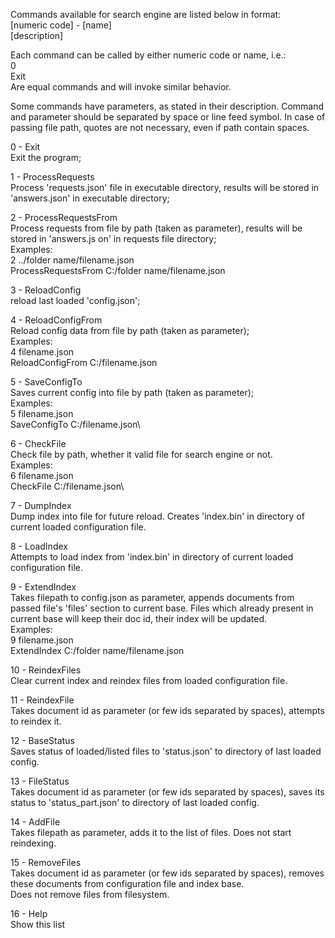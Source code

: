 Commands available for search engine are listed below in format:\
[numeric code] - [name]\
[description]

Each command can be called by either numeric code or name, i.e.:\
0\
Exit\
Are equal commands and will invoke similar behavior.

Some commands have parameters, as stated in their description. Command and parameter should be separated by space or line feed symbol. In case of passing file path, quotes are not necessary, even if path contain spaces.

0 - Exit\
Exit the program;


1 - ProcessRequests\
Process 'requests.json' file in executable directory, results will be stored in 'answers.json' in
executable directory;


2 - ProcessRequestsFrom\
Process requests from file by path (taken as parameter), results will be stored in 'answers.js
on' in requests file directory;\
Examples:\
2 ../folder name/filename.json\
ProcessRequestsFrom C:/folder name/filename.json


3 - ReloadConfig\
reload last loaded 'config.json';


4 - ReloadConfigFrom\
Reload config data from file by path (taken as parameter);\
Examples:\
4 filename.json\
ReloadConfigFrom C:/filename.json


5 - SaveConfigTo\
Saves current config into file by path (taken as parameter);\
Examples:\
5 filename.json\
SaveConfigTo C:/filename.json\


6 - CheckFile\
Check file by path, whether it valid file for search engine or not.\
Examples:\
6 filename.json\
CheckFile C:/filename.json\


7 - DumpIndex\
Dump index into file for future reload. Creates 'index.bin' in directory of current loaded configuration
file.


8 - LoadIndex\
Attempts to load index from 'index.bin' in directory of current loaded configuration file.


9 - ExtendIndex\
Takes filepath to config.json as parameter, appends documents from passed file's 'files' section to current base.
Files which already present in current base will keep their doc id, their index will be updated.\
Examples:\
9 filename.json\
ExtendIndex C:/folder name/filename.json


10 - ReindexFiles\
Clear current index and reindex files from loaded configuration file.


11 - ReindexFile\
Takes document id as parameter (or few ids separated by spaces), attempts to reindex it.


12 - BaseStatus\
Saves status of loaded/listed files to 'status.json' to directory of last loaded config.


13 - FileStatus\
Takes document id as parameter (or few ids separated by spaces), saves its status to 'status_part.json' to directory of last loaded config.


14 - AddFile\
Takes filepath as parameter, adds it to the list of files. Does not start reindexing.


15 - RemoveFiles\
Takes document id as parameter (or few ids separated by spaces), removes these documents from configuration file and index base.\
Does not remove files from filesystem.


16 - Help\
Show this list

